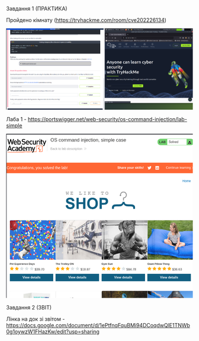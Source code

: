 Завдання 1 (ПРАКТИКА)

Пройдено кімнату (https://tryhackme.com/room/cve202226134)
 
![Скріншот кімнати 1](screenshots/Try_1.png)

Лаба 1 - https://portswigger.net/web-security/os-command-injection/lab-simple

![Скріншот лаби 1](screenshots/Web_Academy_1.png)

Завдання 2 (ЗВІТ)
 
Лінка на док зі звітом - https://docs.google.com/document/d/1ePtfnqFquBMi94DCoqdwQlE1TNWb0g1oywzW1FHazKw/edit?usp=sharing